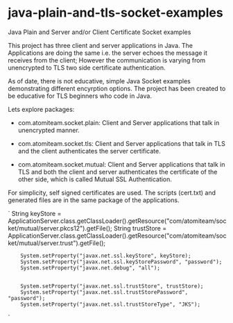 # java-plain-and-tls-socket-examples
Java Plain and Server and/or Client Certificate Socket examples 

This project has three client and server applications in Java. 
The Applications are doing the same i.e. the server echoes the message it receives from the client;
However the communication is varying from unencrypted to TLS two side certificate authentication.

As of date, there is not educative, simple Java Socket examples demonstrating different encyrption options.
The project has been created to be educative for TLS beginners who code in Java.

Lets explore packages:

* com.atomiteam.socket.plain: Client and Server applications that talk in unencrypted manner.

* com.atomiteam.socket.tls: Client and Server applications that talk in TLS and the client authenticates the server certificate.

* com.atomiteam.socket.mutual: Client and Server applications that talk in TLS and both the client and server authenticates the certificate of the other side, which is called Mutual SSL Authentication.


For simplicity, self signed certificates are used. The scripts (cert.txt) and generated files are in the same package of the applications.


`
		String keyStore = ApplicationServer.class.getClassLoader().getResource("com/atomiteam/socket/mutual/server.pkcs12").getFile();
		String trustStore = ApplicationServer.class.getClassLoader().getResource("com/atomiteam/socket/mutual/server.trust").getFile();
		
		System.setProperty("javax.net.ssl.keyStore", keyStore);
		System.setProperty("javax.net.ssl.keyStorePassword", "password");
		System.setProperty("javax.net.debug", "all");
		
		
		System.setProperty("javax.net.ssl.trustStore", trustStore);
		System.setProperty("javax.net.ssl.trustStorePassword", "password");
		System.setProperty("javax.net.ssl.trustStoreType", "JKS");
`		
		
